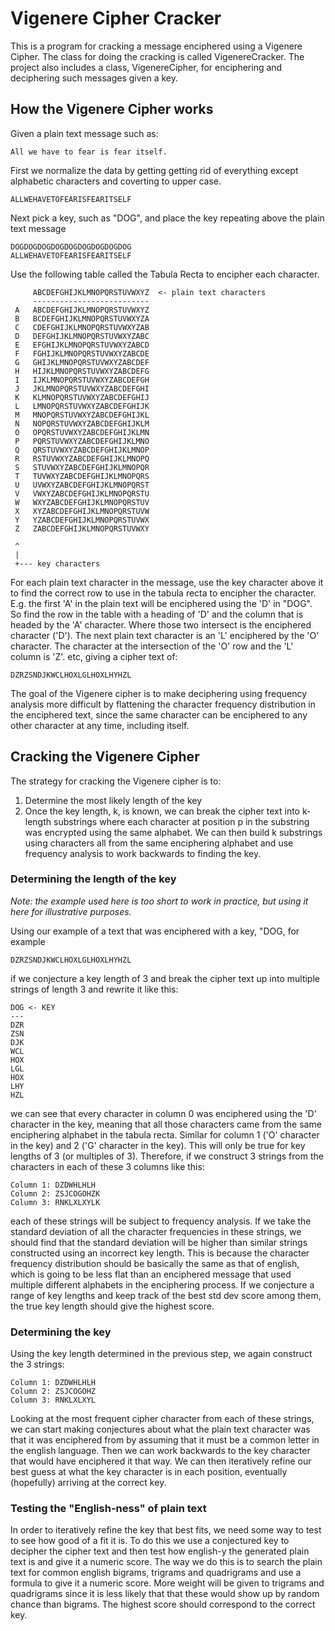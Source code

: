 # Vigenere Cipher Cracker

This is a program for cracking a message enciphered using a Vigenere Cipher.  The class for doing the cracking is called
VigenereCracker.  The project also includes a class, VigenereCipher, for enciphering and deciphering such messages given
a key.  

## How the Vigenere Cipher works

Given a plain text message such as:

```
All we have to fear is fear itself.
```
First we normalize the data by getting getting rid of everything except alphabetic characters and coverting 
to upper case.

```
ALLWEHAVETOFEARISFEARITSELF
```

Next pick a key, such as "DOG", and place the key repeating above the plain text message

```
DOGDOGDOGDOGDOGDOGDOGDOGDOG
ALLWEHAVETOFEARISFEARITSELF
```

Use the following table called the Tabula Recta to encipher each character.

```
     ABCDEFGHIJKLMNOPQRSTUVWXYZ  <- plain text characters
     --------------------------
 A   ABCDEFGHIJKLMNOPQRSTUVWXYZ  
 B   BCDEFGHIJKLMNOPQRSTUVWXYZA  
 C   CDEFGHIJKLMNOPQRSTUVWXYZAB  
 D   DEFGHIJKLMNOPQRSTUVWXYZABC  
 E   EFGHIJKLMNOPQRSTUVWXYZABCD  
 F   FGHIJKLMNOPQRSTUVWXYZABCDE  
 G   GHIJKLMNOPQRSTUVWXYZABCDEF  
 H   HIJKLMNOPQRSTUVWXYZABCDEFG  
 I   IJKLMNOPQRSTUVWXYZABCDEFGH  
 J   JKLMNOPQRSTUVWXYZABCDEFGHI  
 K   KLMNOPQRSTUVWXYZABCDEFGHIJ  
 L   LMNOPQRSTUVWXYZABCDEFGHIJK  
 M   MNOPQRSTUVWXYZABCDEFGHIJKL  
 N   NOPQRSTUVWXYZABCDEFGHIJKLM  
 O   OPQRSTUVWXYZABCDEFGHIJKLMN  
 P   PQRSTUVWXYZABCDEFGHIJKLMNO  
 Q   QRSTUVWXYZABCDEFGHIJKLMNOP  
 R   RSTUVWXYZABCDEFGHIJKLMNOPQ  
 S   STUVWXYZABCDEFGHIJKLMNOPQR  
 T   TUVWXYZABCDEFGHIJKLMNOPQRS  
 U   UVWXYZABCDEFGHIJKLMNOPQRST  
 V   VWXYZABCDEFGHIJKLMNOPQRSTU  
 W   WXYZABCDEFGHIJKLMNOPQRSTUV  
 X   XYZABCDEFGHIJKLMNOPQRSTUVW  
 Y   YZABCDEFGHIJKLMNOPQRSTUVWX  
 Z   ZABCDEFGHIJKLMNOPQRSTUVWXY  
 
 ^
 |
 +--- key characters
```
For each plain text character in the message, use the key character above it to find the correct row to
use in the tabula recta to encipher the character.  E.g. the first 'A' in the plain text will be enciphered using 
the 'D' in "DOG".  So find the row in the table with a heading of 'D' and the column that is headed by the 'A' 
character.  Where those two intersect is the enciphered character ('D').  The next plain text character is an 'L' 
enciphered by the 'O' character. The character at the intersection of the 'O' row and the 'L' column is 'Z'. etc, 
giving a cipher text of:

```
DZRZSNDJKWCLHOXLGLHOXLHYHZL
```
The goal of the Vigenere cipher is to make deciphering using frequency analysis more difficult by flattening the
character frequency distribution in the enciphered text, since the same character can be enciphered to any other 
character at any time, including itself.

## Cracking the Vigenere Cipher

The strategy for cracking the Vigenere cipher is to:  

1) Determine the most likely length of the key
2) Once the key length, k, is known, we can break the cipher text into k-length substrings where each character at
position p in the substring was encrypted using the same alphabet. We can then build k substrings using characters
all from the same enciphering alphabet and use frequency analysis to work backwards to finding the key.

### Determining the length of the key

*Note: the example used here is too short to work in practice, but using it here for illustrative purposes.*

Using our example of a text that was enciphered with a key, "DOG, for example

```
DZRZSNDJKWCLHOXLGLHOXLHYHZL
```

if we conjecture a key length of 3 and break the cipher text up into multiple strings of length 3 and rewrite it 
like this:

```
DOG <- KEY
---
DZR
ZSN
DJK
WCL
HOX
LGL
HOX
LHY
HZL
```
we can see that every character in column 0 was enciphered using the 'D' character in the key, meaning that all those
characters came from the same enciphering alphabet in the tabula recta. Similar for column 1 ('O' character in the key) 
and 2 ('G' character in the key). This will only be true for key lengths of 3 (or multiples of 3).  Therefore, if we 
construct 3 strings from the characters in each of these 3 columns like this:
```
Column 1: DZDWHLHLH  
Column 2: ZSJCOGOHZK
Column 3: RNKLXLXYLK
```
each of these strings will be subject to frequency analysis.  If we take the standard deviation of all the character
frequencies in these strings, we should find that the standard deviation will be higher than similar strings constructed
using an incorrect key length. This is because the character frequency distribution should be basically the same as 
that of english, which is going to be less flat than an enciphered message that used multiple different alphabets 
in the enciphering process. If we conjecture a range of key lengths and keep track of the best std dev score among
them, the true key length should give the highest score. 

### Determining the key
Using the key length determined in the previous step, we again construct the 3 strings:
```
Column 1: DZDWHLHLH  
Column 2: ZSJCOGOHZ
Column 3: RNKLXLXYL
```
Looking at the most frequent cipher character from each of these strings, we can start making conjectures about what the
plain text character was that it was enciphered from by assuming that it must be a common letter in the english
language. Then we can work backwards to the key character that would have enciphered it that way. We can then 
iteratively refine our best guess at what the key character is in each position, eventually (hopefully) arriving at the 
correct key.

### Testing the "English-ness" of plain text

In order to iteratively refine the key that best fits, we need some way to test to see how good of a fit it is.  To
do this we use a conjectured key to decipher the cipher text and then test how english-y the generated plain text is
and give it a numeric score.  The way we do this is to search the plain text for common english bigrams, trigrams and
quadrigrams and use a formula to give it a numeric score. More weight will be given to trigrams and quadrigrams since
it is less likely that that these would show up by random chance than bigrams. The highest score should correspond to
the correct key.
